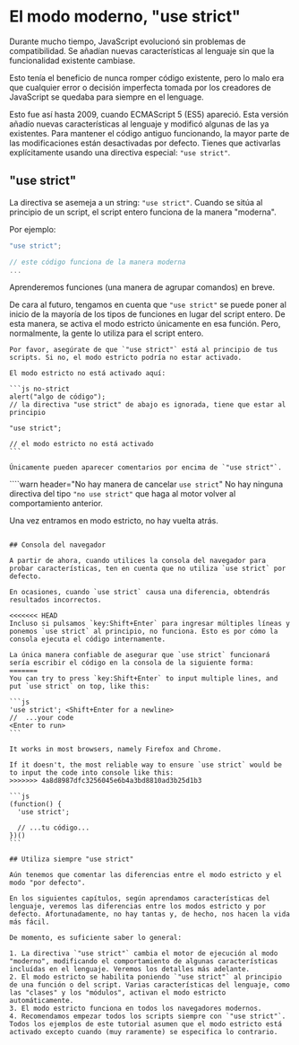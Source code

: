 # El modo moderno, "use strict"

Durante mucho tiempo, JavaScript evolucionó sin problemas de compatibilidad. Se añadían nuevas características al lenguaje sin que la funcionalidad existente cambiase.

Esto tenía el beneficio de nunca romper código existente, pero lo malo era que cualquier error o decisión imperfecta tomada por los creadores de JavaScript se quedaba para siempre en el lenguage.

Esto fue así hasta 2009, cuando ECMAScript 5 (ES5) apareció. Esta versión añadío nuevas características al lenguaje y modificó algunas de las ya existentes. Para mantener el código antiguo funcionando, la mayor parte de las modificaciones están desactivadas por defecto. Tienes que activarlas explícitamente usando una directiva especial: `"use strict"`.

## "use strict"

La directiva se asemeja a un string: `"use strict"`. Cuando se sitúa al principio de un script, el script entero funciona de la manera "moderna".

Por ejemplo:

```js
"use strict";

// este código funciona de la manera moderna
...
```

Aprenderemos funciones (una manera de agrupar comandos) en breve.

De cara al futuro, tengamos en cuenta que `"use strict"` se puede poner al inicio de la mayoría de los tipos de funciones en lugar del script entero. De esta manera, se activa el modo estricto únicamente en esa función. Pero, normalmente, la gente lo utiliza para el script entero.

````warn header="Asegúrate de que \"use strict\" está al inicio"
Por favor, asegúrate de que `"use strict"` está al principio de tus scripts. Si no, el modo estricto podría no estar activado.

El modo estricto no está activado aquí:

```js no-strict
alert("algo de código");
// la directiva "use strict" de abajo es ignorada, tiene que estar al principio

"use strict";

// el modo estricto no está activado
```

Únicamente pueden aparecer comentarios por encima de `"use strict"`.
````

````warn header="No hay manera de cancelar `use strict`"
No hay ninguna directiva del tipo `"no use strict"` que haga al motor volver al comportamiento anterior.

Una vez entramos en modo estricto, no hay vuelta atrás.
````

## Consola del navegador

A partir de ahora, cuando utilices la consola del navegador para probar características, ten en cuenta que no utiliza `use strict` por defecto.

En ocasiones, cuando `use strict` causa una diferencia, obtendrás resultados incorrectos.

<<<<<<< HEAD
Incluso si pulsamos `key:Shift+Enter` para ingresar múltiples líneas y ponemos `use strict` al principio, no funciona. Esto es por cómo la consola ejecuta el código internamente.

La única manera confiable de asegurar que `use strict` funcionará sería escribir el código en la consola de la siguiente forma:
=======
You can try to press `key:Shift+Enter` to input multiple lines, and put `use strict` on top, like this:

```js
'use strict'; <Shift+Enter for a newline>
//  ...your code
<Enter to run>
```

It works in most browsers, namely Firefox and Chrome.

If it doesn't, the most reliable way to ensure `use strict` would be to input the code into console like this:
>>>>>>> 4a8d8987dfc3256045e6b4a3bd8810ad3b25d1b3

```js
(function() {
  'use strict';

  // ...tu código...
})()
```

## Utiliza siempre "use strict"

Aún tenemos que comentar las diferencias entre el modo estricto y el modo "por defecto".

En los siguientes capítulos, según aprendamos características del lenguaje, veremos las diferencias entre los modos estricto y por defecto. Afortunadamente, no hay tantas y, de hecho, nos hacen la vida más fácil.

De momento, es suficiente saber lo general:

1. La directiva `"use strict"` cambia el motor de ejecución al modo "moderno", modificando el comportamiento de algunas características incluídas en el lenguaje. Veremos los detalles más adelante.
2. El modo estricto se habilita poniendo `"use strict"` al principio de una función o del script. Varias características del lenguaje, como las "clases" y los "módulos", activan el modo estricto automáticamente.
3. El modo estricto funciona en todos los navegadores modernos.
4. Recomendamos empezar todos los scripts siempre con `"use strict"`. Todos los ejemplos de este tutorial asumen que el modo estricto está activado excepto cuando (muy raramente) se especifica lo contrario.
